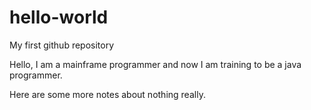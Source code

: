 # hello-world
My first github repository

Hello,
I am a mainframe programmer and now I am training to be a java programmer.


Here are some more notes about nothing really.

